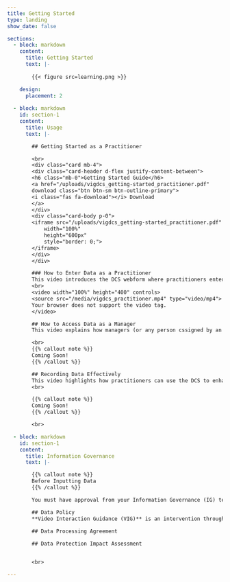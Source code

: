 ```yaml
---
title: Getting Started
type: landing
show_date: false

sections:
  - block: markdown
    content:
      title: Getting Started
      text: |-
        
        {{< figure src=learning.png >}}

    design:
      placement: 2
  
  - block: markdown
    id: section-1
    content:
      title: Usage
      text: |-

        ## Getting Started as a Practitioner

        <br>
        <div class="card mb-4">
        <div class="card-header d-flex justify-content-between">
        <h6 class="mb-0">Getting Started Guide</h6>
        <a href="/uploads/vigdcs_getting-started_practitioner.pdf" 
        download class="btn btn-sm btn-outline-primary">
        <i class="fas fa-download"></i> Download
        </a>
        </div>
        <div class="card-body p-0">
        <iframe src="/uploads/vigdcs_getting-started_practitioner.pdf" 
            width="100%" 
            height="600px" 
            style="border: 0;">
        </iframe>
        </div>
        </div>

        ### How to Enter Data as a Practitioner
        This video introduces the DCS webform where practitioners enter client meeting data. It is a practical introduction to data input. 
        <br>
        <video width="100%" height="400" controls>
        <source src="/media/vigdcs_practitioner.mp4" type="video/mp4">
        Your browser does not support the video tag.
        </video>

        ## How to Access Data as a Manager
        This video explains how managers (or any person cssigned by an organisation) can access their service's data. 

        <br>
        {{% callout note %}}
        Coming Soon!
        {{% /callout %}}

        ## Recording Data Effectively 
        This video highlights how practitioners can use the DCS to enhance VIG practice and record data to demonstrate impact. It covers how to effectively score goals and use appropriate measures both at time one and time two meetings.
        <br>

        {{% callout note %}}
        Coming Soon!
        {{% /callout %}}

        <br>

  - block: markdown
    id: section-1
    content:
      title: Information Governance
      text: |-

        {{% callout note %}}
        Before Inputting Data
        {{% /callout %}}

        You must have approval from your Information Governance (IG) team, and/or understand how data is managed in the DCS for you use the system. The documents below, and the consent forms available at the top of the page, will explain everything you need to know. Please share these with IG teams and anyone else working with VIG data through the DCS.

        ## Data Policy
        **Video Interaction Guidance (VIG)** is an intervention through which a practitioner aims to enhance communication within relationships. It works by engaging clients actively in a process of change towards realising their own hopes for a better future in their relationships with others who are important to them.

        ## Data Processing Agreement
 
        ## Data Protection Impact Assessment


        <br>

---
```


